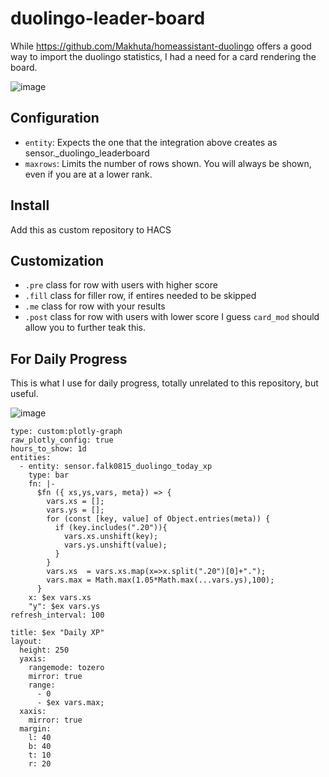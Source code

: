 # duolingo-leader-board

While https://github.com/Makhuta/homeassistant-duolingo offers a good way to import the duolingo statistics, I had a need for a card rendering the board. 

![image](https://github.com/user-attachments/assets/90e7e66c-5546-4aab-9ac5-92f119c4e450)



## Configuration
 - `entity`: Expects the one that the integration above creates as sensor.<username>_duolingo_leaderboard
 - `maxrows`: Limits the number of rows shown. You will always be shown, even if you are at a lower rank. 

## Install
Add this as custom repository to HACS

## Customization
  -  `.pre` class for row with users with higher score
  - `.fill` class for filler row, if entires needed to be skipped
  - `.me`   class for row with your results
  - `.post` class for row with users with lower score
I guess `card_mod` should allow you to further teak this. 
  
## For Daily Progress
This is what I use for daily progress, totally unrelated to this repository, but useful. 

![image](https://github.com/user-attachments/assets/13993c4b-43a6-4c1d-bd97-f423ba3c4f4c)


```
type: custom:plotly-graph
raw_plotly_config: true
hours_to_show: 1d
entities:
  - entity: sensor.falk0815_duolingo_today_xp
    type: bar
    fn: |-
      $fn ({ xs,ys,vars, meta}) => {
        vars.xs = [];
        vars.ys = [];      
        for (const [key, value] of Object.entries(meta)) {
          if (key.includes(".20")){
            vars.xs.unshift(key);
            vars.ys.unshift(value);
          }
        }
        vars.xs  = vars.xs.map(x=>x.split(".20")[0]+".");
        vars.max = Math.max(1.05*Math.max(...vars.ys),100);
      }        
    x: $ex vars.xs
    "y": $ex vars.ys
refresh_interval: 100

title: $ex "Daily XP"
layout:
  height: 250
  yaxis:
    rangemode: tozero
    mirror: true
    range:
      - 0
      - $ex vars.max;
  xaxis:
    mirror: true
  margin:
    l: 40
    b: 40
    t: 10
    r: 20
```
